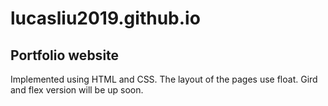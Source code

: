 # lucasliu2019.github.io
## Portfolio website
Implemented using HTML and CSS. 
The layout of the pages use float. 
Gird and flex version will be up soon. 
